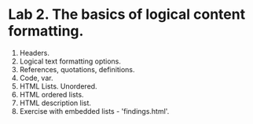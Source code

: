 # Lab 2. The basics of logical content formatting.

1. Headers.<br/>
2. Logical text formatting options.<br/>
3. References, quotations, definitions.<br/>
4. Code, var.<br/>
5. HTML Lists. Unordered.<br/>
6. HTML ordered lists.<br/>
7. HTML description list.<br/>
8. Exercise with embedded lists - 'findings.html'.

